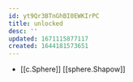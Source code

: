```yaml
---
id: yt9Qr3BTnGhBI0EWKIrPC
title: unlocked
desc: ''
updated: 1671115877117
created: 1644181573651
---
```


- [[c.Sphere]] [[sphere.Shapow]]
